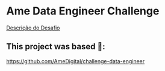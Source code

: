 # Ame Data Engineer Challenge

[Descrição do Desafio](./challenge.md)


## This project was based 🤝:

https://github.com/AmeDigital/challenge-data-engineer